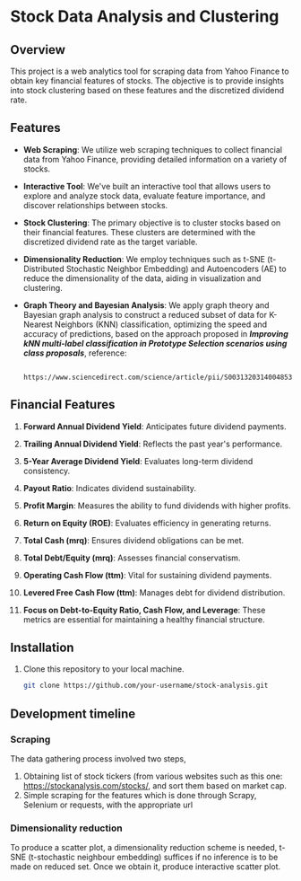 # Stock Data Analysis and Clustering

## Overview

This project is a web analytics tool for scraping data from Yahoo Finance to obtain key financial features of stocks. The objective is to provide insights into stock clustering based on these features and the discretized dividend rate.


## Features

- **Web Scraping**: We utilize web scraping techniques to collect financial data from Yahoo Finance, providing detailed information on a variety of stocks.

- **Interactive Tool**: We've built an interactive tool that allows users to explore and analyze stock data, evaluate feature importance, and discover relationships between stocks.

- **Stock Clustering**: The primary objective is to cluster stocks based on their financial features. These clusters are determined with the discretized dividend rate as the target variable.

- **Dimensionality Reduction**: We employ techniques such as t-SNE (t-Distributed Stochastic Neighbor Embedding) and Autoencoders (AE) to reduce the dimensionality of the data, aiding in visualization and clustering.

- **Graph Theory and Bayesian Analysis**: We apply graph theory and Bayesian graph analysis to construct a reduced subset of data for K-Nearest Neighbors (KNN) classification, optimizing the speed and accuracy of predictions, based on the approach proposed in ***Improving kNN multi-label classification in Prototype Selection scenarios using class proposals***, reference:

                                  https://www.sciencedirect.com/science/article/pii/S0031320314004853
## Financial Features

1. **Forward Annual Dividend Yield**: Anticipates future dividend payments.

2. **Trailing Annual Dividend Yield**: Reflects the past year's performance.

3. **5-Year Average Dividend Yield**: Evaluates long-term dividend consistency.

4. **Payout Ratio**: Indicates dividend sustainability.

5. **Profit Margin**: Measures the ability to fund dividends with higher profits.

6. **Return on Equity (ROE)**: Evaluates efficiency in generating returns.

7. **Total Cash (mrq)**: Ensures dividend obligations can be met.

8. **Total Debt/Equity (mrq)**: Assesses financial conservatism.

9. **Operating Cash Flow (ttm)**: Vital for sustaining dividend payments.

10. **Levered Free Cash Flow (ttm)**: Manages debt for dividend distribution.

11. **Focus on Debt-to-Equity Ratio, Cash Flow, and Leverage**: These metrics are essential for maintaining a healthy financial structure.


## Installation

1. Clone this repository to your local machine.
   
   ```bash
   git clone https://github.com/your-username/stock-analysis.git


## Development timeline

###  Scraping

The data gathering process involved two steps,
  1. Obtaining list of stock tickers (from various websites such as this one: https://stockanalysis.com/stocks/, and sort them based on market cap.
  2. Simple scraping for the features which is done through Scrapy, Selenium or requests, with the appropriate url

### Dimensionality reduction

To produce a scatter plot, a dimensionality reduction scheme is needed, t-SNE (t-stochastic neighbour embedding) suffices if no inference is to be made on reduced set. Once we obtain it, produce interactive scatter plot.

